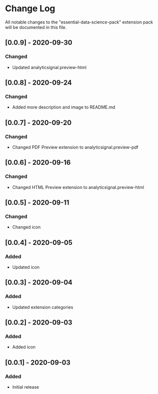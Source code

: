 # Change Log

All notable changes to the "essential-data-science-pack" extension pack will be documented in this file.

## [0.0.9] - 2020-09-30
### Changed
- Updated analyticsignal.preview-html

## [0.0.8] - 2020-09-24
### Changed
- Added more description and image to README.md 

## [0.0.7] - 2020-09-20
### Changed
- Changed PDF Preview extension to analyticsignal.preview-pdf

## [0.0.6] - 2020-09-16
### Changed
- Changed HTML Preview extension to analyticsignal.preview-html

## [0.0.5] - 2020-09-11
### Changed
- Changed icon

## [0.0.4] - 2020-09-05
### Added
- Updated icon

## [0.0.3] - 2020-09-04
### Added
- Updated extension categories

## [0.0.2] - 2020-09-03
### Added
- Added icon

## [0.0.1] - 2020-09-03
### Added
- Initial release
